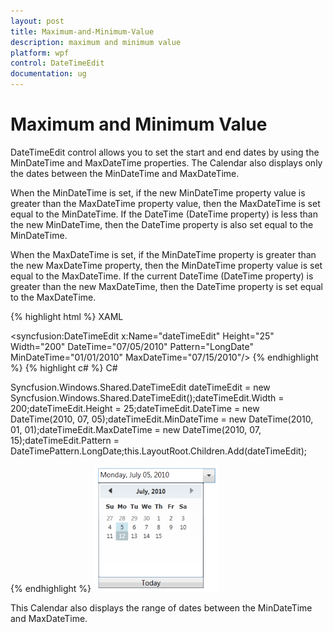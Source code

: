```yaml
---
layout: post
title: Maximum-and-Minimum-Value
description: maximum and minimum value
platform: wpf
control: DateTimeEdit
documentation: ug
---
```


# Maximum and Minimum Value

DateTimeEdit control allows you to set the start and end dates by using the MinDateTime and MaxDateTime properties. The Calendar also displays only the dates between the MinDateTime and MaxDateTime.

When the MinDateTime is set, if the new MinDateTime property value is greater than the MaxDateTime property value, then the MaxDateTime is set equal to the MinDateTime. If the DateTime (DateTime property) is less than the new MinDateTime, then the DateTime property is also set equal to the MinDateTime.

When the MaxDateTime is set, if the MinDateTime property is greater than the new MaxDateTime property, then the MinDateTime property value is set equal to the MaxDateTime. If the current DateTime (DateTime property) is greater than the new MaxDateTime, then the DateTime property is set equal to the MaxDateTime.



{% highlight html %}
XAML

<syncfusion:DateTimeEdit x:Name="dateTimeEdit" Height="25" Width="200"                          DateTime="07/05/2010" Pattern="LongDate"                          MinDateTime="01/01/2010" MaxDateTime="07/15/2010"/>
{% endhighlight  %}
{% highlight c# %}
C#

Syncfusion.Windows.Shared.DateTimeEdit dateTimeEdit = new                           Syncfusion.Windows.Shared.DateTimeEdit();dateTimeEdit.Width = 200;dateTimeEdit.Height = 25;dateTimeEdit.DateTime = new DateTime(2010, 07, 05);dateTimeEdit.MinDateTime = new DateTime(2010, 01, 01);dateTimeEdit.MaxDateTime = new DateTime(2010, 07, 15);dateTimeEdit.Pattern = DateTimePattern.LongDate;this.LayoutRoot.Children.Add(dateTimeEdit);

{% endhighlight  %}
![](Maximum-and-Minimum-Value_images/Maximum-and-Minimum-Value_img1.png)



This Calendar also displays the range of dates between the MinDateTime and MaxDateTime.

